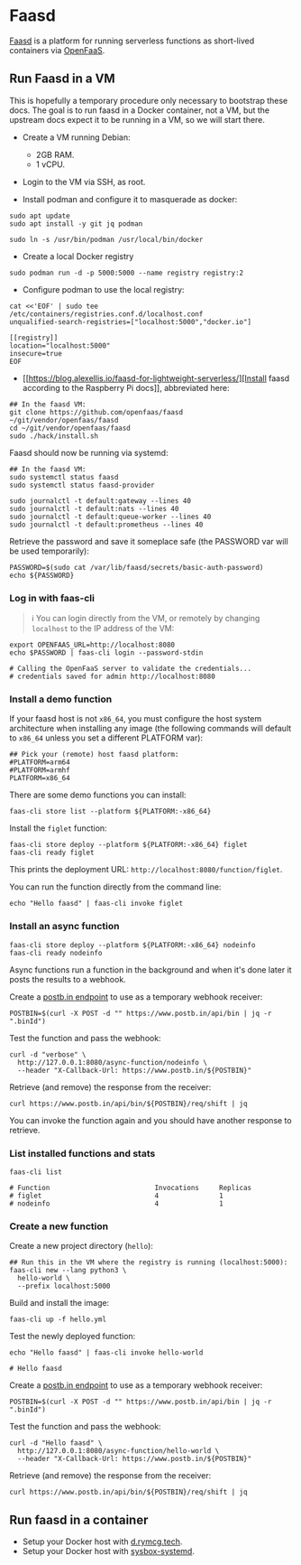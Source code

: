 # Faasd

[Faasd](https://github.com/openfaas/faasd) is a platform for running
serverless functions as short-lived containers via
[OpenFaaS](https://www.openfaas.com/).

## Run Faasd in a VM

This is hopefully a temporary procedure only necessary to bootstrap
these docs. The goal is to run faasd in a Docker container, not a VM,
but the upstream docs expect it to be running in a VM, so we will
start there.

 * Create a VM running Debian:

   * 2GB RAM.
   * 1 vCPU.

 * Login to the VM via SSH, as root.

 * Install podman and configure it to masquerade as docker:
 
```
sudo apt update
sudo apt install -y git jq podman

sudo ln -s /usr/bin/podman /usr/local/bin/docker
```

 * Create a local Docker registry
 
```
sudo podman run -d -p 5000:5000 --name registry registry:2
```

 * Configure podman to use the local registry:
 
```
cat <<'EOF' | sudo tee /etc/containers/registries.conf.d/localhost.conf
unqualified-search-registries=["localhost:5000","docker.io"]

[[registry]]
location="localhost:5000"
insecure=true
EOF
```

 * [[https://blog.alexellis.io/faasd-for-lightweight-serverless/][Install
   faasd according to the Raspberry Pi docs]], abbreviated here:
   
```
## In the faasd VM:
git clone https://github.com/openfaas/faasd ~/git/vendor/openfaas/faasd
cd ~/git/vendor/openfaas/faasd
sudo ./hack/install.sh
```
   
Faasd should now be running via systemd:

```
## In the faasd VM:
sudo systemctl status faasd
sudo systemctl status faasd-provider

sudo journalctl -t default:gateway --lines 40
sudo journalctl -t default:nats --lines 40
sudo journalctl -t default:queue-worker --lines 40
sudo journalctl -t default:prometheus --lines 40
```

Retrieve the password and save it someplace safe (the PASSWORD var
will be used temporarily):

```
PASSWORD=$(sudo cat /var/lib/faasd/secrets/basic-auth-password)
echo ${PASSWORD}
```

### Log in with faas-cli

> ℹ️ You can login directly from the VM, or remotely by changing
> `localhost` to the IP address of the VM:

```
export OPENFAAS_URL=http://localhost:8080
echo $PASSWORD | faas-cli login --password-stdin

# Calling the OpenFaaS server to validate the credentials...
# credentials saved for admin http://localhost:8080
```

### Install a demo function

If your faasd host is not `x86_64`, you must configure the host system
architecture when installing any image (the following commands will
default to `x86_64` unless you set a different PLATFORM var):

```
## Pick your (remote) host faasd platform:
#PLATFORM=arm64
#PLATFORM=armhf
PLATFORM=x86_64
```

There are some demo functions you can install:

```
faas-cli store list --platform ${PLATFORM:-x86_64}
```

Install the `figlet` function:

```
faas-cli store deploy --platform ${PLATFORM:-x86_64} figlet
faas-cli ready figlet
```

This prints the deployment URL:
`http://localhost:8080/function/figlet`.

You can run the function directly from the command line:

```
echo "Hello faasd" | faas-cli invoke figlet
```

### Install an async function

```
faas-cli store deploy --platform ${PLATFORM:-x86_64} nodeinfo
faas-cli ready nodeinfo
```

Async functions run a function in the background and when it's done
later it posts the results to a webhook. 

Create a [postb.in endpoint](https://www.postb.in) to use as a
temporary webhook receiver:

```
POSTBIN=$(curl -X POST -d "" https://www.postb.in/api/bin | jq -r ".binId")
```

Test the function and pass the webhook:

```
curl -d "verbose" \
  http://127.0.0.1:8080/async-function/nodeinfo \
  --header "X-Callback-Url: https://www.postb.in/${POSTBIN}" 
```

Retrieve (and remove) the response from the receiver:

```
curl https://www.postb.in/api/bin/${POSTBIN}/req/shift | jq
```

You can invoke the function again and you should have another response
to retrieve.

### List installed functions and stats

```
faas-cli list

# Function                      	Invocations    	Replicas
# figlet                        	4              	1
# nodeinfo                      	4              	1
```

### Create a new function

Create a new project directory (`hello`):

```
## Run this in the VM where the registry is running (localhost:5000):
faas-cli new --lang python3 \
  hello-world \
  --prefix localhost:5000
```

Build and install the image:

```
faas-cli up -f hello.yml
```

Test the newly deployed function:

```
echo "Hello faasd" | faas-cli invoke hello-world

# Hello faasd
```

Create a [postb.in endpoint](https://www.postb.in) to use as a
temporary webhook receiver:

```
POSTBIN=$(curl -X POST -d "" https://www.postb.in/api/bin | jq -r ".binId")
```

Test the function and pass the webhook:

```
curl -d "Hello faasd" \
  http://127.0.0.1:8080/async-function/hello-world \
  --header "X-Callback-Url: https://www.postb.in/${POSTBIN}" 
```

Retrieve (and remove) the response from the receiver:

```
curl https://www.postb.in/api/bin/${POSTBIN}/req/shift | jq
```

## Run faasd in a container

 * Setup your Docker host with
   [d.rymcg.tech](https://github.com/enigmacurry/d.rymcg.tech#readme).
 * Setup your Docker host with
   [sysbox-systemd](https://github.com/EnigmaCurry/d.rymcg.tech/tree/master/sysbox-systemd#readme).
   
